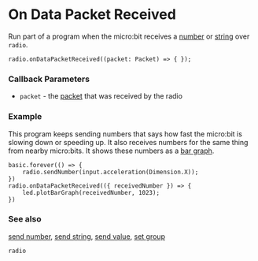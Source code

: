 # On Data Packet Received

Run part of a program when the micro:bit receives a
[number](/reference/types/number) or [string](/reference/types/string) over ``radio``.


```sig
radio.onDataPacketReceived((packet: Packet) => { });
```

### Callback Parameters

* ``packet`` - the [packet](/reference/radio/packet) that was received by the radio

### Example

This program keeps sending numbers that says how fast the micro:bit is
slowing down or speeding up.  It also receives numbers for the same
thing from nearby micro:bits. It shows these numbers as a
[bar graph](/reference/led/plot-bar-graph).

```blocks
basic.forever(() => {
    radio.sendNumber(input.acceleration(Dimension.X));
})
radio.onDataPacketReceived(({ receivedNumber }) => {
    led.plotBarGraph(receivedNumber, 1023);
})
```

### See also

[send number](/reference/radio/send-number),
[send string](/reference/radio/send-string),
[send value](/reference/radio/send-value),
[set group](/reference/radio/set-group)

```package
radio
```
